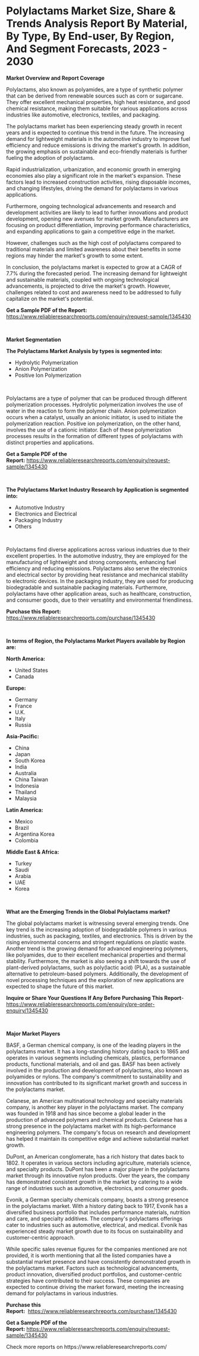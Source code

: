 <p><h1>Polylactams Market Size, Share & Trends Analysis Report By Material, By Type, By End-user, By Region, And Segment Forecasts, 2023 - 2030</h1></p><p><strong>Market Overview and Report Coverage</strong></p>
<p><p>Polylactams, also known as polyamides, are a type of synthetic polymer that can be derived from renewable sources such as corn or sugarcane. They offer excellent mechanical properties, high heat resistance, and good chemical resistance, making them suitable for various applications across industries like automotive, electronics, textiles, and packaging.</p><p>The polylactams market has been experiencing steady growth in recent years and is expected to continue this trend in the future. The increasing demand for lightweight materials in the automotive industry to improve fuel efficiency and reduce emissions is driving the market's growth. In addition, the growing emphasis on sustainable and eco-friendly materials is further fueling the adoption of polylactams.</p><p>Rapid industrialization, urbanization, and economic growth in emerging economies also play a significant role in the market's expansion. These factors lead to increased construction activities, rising disposable incomes, and changing lifestyles, driving the demand for polylactams in various applications.</p><p>Furthermore, ongoing technological advancements and research and development activities are likely to lead to further innovations and product development, opening new avenues for market growth. Manufacturers are focusing on product differentiation, improving performance characteristics, and expanding applications to gain a competitive edge in the market.</p><p>However, challenges such as the high cost of polylactams compared to traditional materials and limited awareness about their benefits in some regions may hinder the market's growth to some extent.</p><p>In conclusion, the polylactams market is expected to grow at a CAGR of 7.7% during the forecasted period. The increasing demand for lightweight and sustainable materials, coupled with ongoing technological advancements, is projected to drive the market's growth. However, challenges related to cost and awareness need to be addressed to fully capitalize on the market's potential.</p></p>
<p><strong>Get a Sample PDF of the Report:</strong> <a href="https://www.reliableresearchreports.com/enquiry/request-sample/1345430">https://www.reliableresearchreports.com/enquiry/request-sample/1345430</a></p>
<p>&nbsp;</p>
<p><strong>Market Segmentation</strong></p>
<p><strong>The Polylactams Market Analysis by types is segmented into:</strong></p>
<p><ul><li>Hydrolytic Polymerization</li><li>Anion Polymerization</li><li>Positive Ion Polymerization</li></ul></p>
<p>&nbsp;</p>
<p><p>Polylactams are a type of polymer that can be produced through different polymerization processes. Hydrolytic polymerization involves the use of water in the reaction to form the polymer chain. Anion polymerization occurs when a catalyst, usually an anionic initiator, is used to initiate the polymerization reaction. Positive ion polymerization, on the other hand, involves the use of a cationic initiator. Each of these polymerization processes results in the formation of different types of polylactams with distinct properties and applications.</p></p>
<p><strong>Get a Sample PDF of the Report:</strong>&nbsp;<a href="https://www.reliableresearchreports.com/enquiry/request-sample/1345430">https://www.reliableresearchreports.com/enquiry/request-sample/1345430</a></p>
<p>&nbsp;</p>
<p><strong>The Polylactams Market Industry Research by Application is segmented into:</strong></p>
<p><ul><li>Automotive Industry</li><li>Electronics and Electrical</li><li>Packaging Industry</li><li>Others</li></ul></p>
<p>&nbsp;</p>
<p><p>Polylactams find diverse applications across various industries due to their excellent properties. In the automotive industry, they are employed for the manufacturing of lightweight and strong components, enhancing fuel efficiency and reducing emissions. Polylactams also serve the electronics and electrical sector by providing heat resistance and mechanical stability to electronic devices. In the packaging industry, they are used for producing biodegradable and sustainable packaging materials. Furthermore, polylactams have other application areas, such as healthcare, construction, and consumer goods, due to their versatility and environmental friendliness.</p></p>
<p><strong>Purchase this Report:</strong>&nbsp; <a href="https://www.reliableresearchreports.com/purchase/1345430">https://www.reliableresearchreports.com/purchase/1345430</a></p>
<p>&nbsp;</p>
<p><strong>In terms of Region, the Polylactams Market Players available by Region are:</strong></p>
<p>
    <p> <strong> North America: </strong>
        <ul>
            <li>United States</li>
            <li>Canada</li>
        </ul>
        </p> 
    <p> <strong> Europe: </strong>
        <ul>
            <li>Germany</li>
            <li>France</li>
            <li>U.K.</li>
            <li>Italy</li>
            <li>Russia</li>
        </ul>
        </p> 
    <p> <strong> Asia-Pacific: </strong>
        <ul>
            <li>China</li>
            <li>Japan</li>
            <li>South Korea</li>
            <li>India</li>
            <li>Australia</li>
            <li>China Taiwan</li>
            <li>Indonesia</li>
            <li>Thailand</li>
            <li>Malaysia</li>
        </ul>
        </p> 
    <p> <strong> Latin America: </strong>
        <ul>
            <li>Mexico</li>
            <li>Brazil</li>
            <li>Argentina Korea</li>
            <li>Colombia</li>
        </ul>
        </p> 
    <p> <strong> Middle East & Africa: </strong>
        <ul>
            <li>Turkey</li>
            <li>Saudi</li>
            <li>Arabia</li>
            <li>UAE</li>
            <li>Korea</li>
        </ul>
    </p>
    </p>
<p>&nbsp;</p>
<p><strong>What are the Emerging Trends in the Global Polylactams market?</strong></p>
<p><p>The global polylactams market is witnessing several emerging trends. One key trend is the increasing adoption of biodegradable polymers in various industries, such as packaging, textiles, and electronics. This is driven by the rising environmental concerns and stringent regulations on plastic waste. Another trend is the growing demand for advanced engineering polymers, like polyamides, due to their excellent mechanical properties and thermal stability. Furthermore, the market is also seeing a shift towards the use of plant-derived polylactams, such as poly(lactic acid) (PLA), as a sustainable alternative to petroleum-based polymers. Additionally, the development of novel processing techniques and the exploration of new applications are expected to shape the future of this market.</p></p>
<p><strong>Inquire or Share Your Questions If Any Before Purchasing This Report</strong>- <a href="https://www.reliableresearchreports.com/enquiry/pre-order-enquiry/1345430">https://www.reliableresearchreports.com/enquiry/pre-order-enquiry/1345430</a></p>
<p>&nbsp;</p>
<p><strong>Major Market Players</strong></p>
<p><p>BASF, a German chemical company, is one of the leading players in the polylactams market. It has a long-standing history dating back to 1865 and operates in various segments including chemicals, plastics, performance products, functional materials, and oil and gas. BASF has been actively involved in the production and development of polylactams, also known as polyamides or nylons. The company's commitment to sustainability and innovation has contributed to its significant market growth and success in the polylactams market.</p><p>Celanese, an American multinational technology and specialty materials company, is another key player in the polylactams market. The company was founded in 1918 and has since become a global leader in the production of advanced polymers and chemical products. Celanese has a strong presence in the polylactams market with its high-performance engineering polymers. The company's focus on research and development has helped it maintain its competitive edge and achieve substantial market growth.</p><p>DuPont, an American conglomerate, has a rich history that dates back to 1802. It operates in various sectors including agriculture, materials science, and specialty products. DuPont has been a major player in the polylactams market through its innovative nylon products. Over the years, the company has demonstrated consistent growth in the market by catering to a wide range of industries such as automotive, electronics, and consumer goods.</p><p>Evonik, a German specialty chemicals company, boasts a strong presence in the polylactams market. With a history dating back to 1917, Evonik has a diversified business portfolio that includes performance materials, nutrition and care, and specialty additives. The company's polylactams offerings cater to industries such as automotive, electrical, and medical. Evonik has experienced steady market growth due to its focus on sustainability and customer-centric approach.</p><p>While specific sales revenue figures for the companies mentioned are not provided, it is worth mentioning that all the listed companies have a substantial market presence and have consistently demonstrated growth in the polylactams market. Factors such as technological advancements, product innovation, diversified product portfolios, and customer-centric strategies have contributed to their success. These companies are expected to continue driving the market forward, meeting the increasing demand for polylactams in various industries.</p></p>
<p><strong>Purchase this Report:</strong>&nbsp;&nbsp;<a href="https://www.reliableresearchreports.com/purchase/1345430">https://www.reliableresearchreports.com/purchase/1345430</a></p>
<p></p>
<p><strong>Get a Sample PDF of the Report:</strong>&nbsp;<a href="https://www.reliableresearchreports.com/enquiry/request-sample/1345430">https://www.reliableresearchreports.com/enquiry/request-sample/1345430</a></p>
<p>Check more reports on https://www.reliableresearchreports.com/</p>